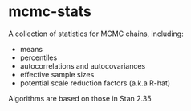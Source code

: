 # mcmc-stats

A collection of statistics for MCMC chains, including:

- means
- percentiles
- autocorrelations and autocovariances
- effective sample sizes
- potential scale reduction factors (a.k.a R-hat)

Algorithms are based on those in Stan 2.35
